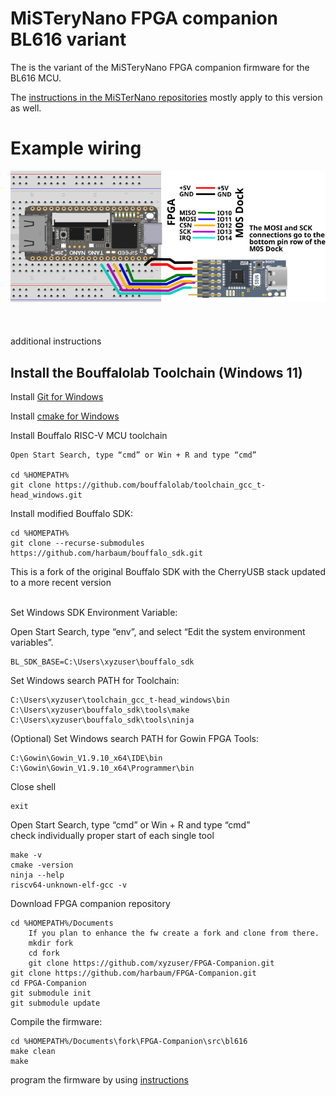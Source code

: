 # MiSTeryNano FPGA companion BL616 variant

The is the variant of the MiSTeryNano FPGA companion firmware
for the BL616 MCU.

The [instructions in the MiSTerNano repositories](https://github.com/harbaum/MiSTeryNano/tree/main/firmware) mostly apply to this version as well.


# Example wiring

![Tang Nano 20k with M0S Dock](m0s_dock_tn20k.png)
<br><br><br><br>
additional instructions
## Install the Bouffalolab Toolchain (Windows 11)

Install [Git for Windows](https://gitforwindows.org)

Install [cmake for Windows](https://cmake.org/download)

Install Bouffalo RISC-V MCU toolchain

```
Open Start Search, type “cmd” or Win + R and type “cmd” 

cd %HOMEPATH%
git clone https://github.com/bouffalolab/toolchain_gcc_t-head_windows.git
```

Install modified Bouffalo SDK:
```
cd %HOMEPATH%
git clone --recurse-submodules https://github.com/harbaum/bouffalo_sdk.git
```

This is a fork of the original Bouffalo SDK with the CherryUSB stack updated to a more recent version<br>
<br>

Set Windows SDK Environment Variable: <br>

Open Start Search, type “env”, and select “Edit the system environment variables”.
```
BL_SDK_BASE=C:\Users\xyzuser\bouffalo_sdk
```

Set Windows search PATH for Toolchain: <br>

```
C:\Users\xyzuser\toolchain_gcc_t-head_windows\bin
C:\Users\xyzuser\bouffalo_sdk\tools\make
C:\Users\xyzuser\bouffalo_sdk\tools\ninja
```

(Optional) Set Windows search PATH for Gowin FPGA Tools: <br>
```
C:\Gowin\Gowin_V1.9.10_x64\IDE\bin
C:\Gowin\Gowin_V1.9.10_x64\Programmer\bin
```

Close shell
```
exit
```

Open Start Search, type “cmd” or Win + R and type “cmd”  
check individually proper start of each single tool
```
make -v
cmake -version
ninja --help
riscv64-unknown-elf-gcc -v
```

Download FPGA companion repository

```
cd %HOMEPATH%/Documents
    If you plan to enhance the fw create a fork and clone from there.
    mkdir fork
    cd fork
    git clone https://github.com/xyzuser/FPGA-Companion.git
git clone https://github.com/harbaum/FPGA-Companion.git
cd FPGA-Companion
git submodule init
git submodule update
```

Compile the firmware:<br>
```
cd %HOMEPATH%/Documents\fork\FPGA-Companion\src\bl616
make clean
make
```

program the firmware by using [instructions](https://github.com/harbaum/MiSTeryNano/tree/main/firmware)
